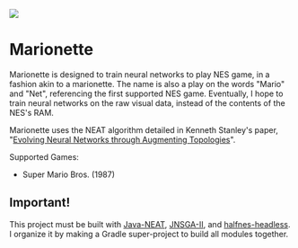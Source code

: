 [![](https://jitpack.io/v/magneticflux-/Marionette.svg)](https://jitpack.io/#magneticflux-/Marionette)

# Marionette

Marionette is designed to train neural networks to play NES game, in a fashion akin to a marionette. The name is also a play on the words "Mario" and "Net", referencing the first supported NES game. Eventually, I hope to train neural networks on the raw visual data, instead of the contents of the NES's RAM.

Marionette uses the NEAT algorithm detailed in Kenneth Stanley's paper, "[Evolving Neural Networks through
Augmenting Topologies](http://nn.cs.utexas.edu/downloads/papers/stanley.ec02.pdf)".

Supported Games:
- Super Mario Bros. (1987)

## Important!

This project must be built with [Java-NEAT](https://github.com/magneticflux-/Java-NEAT), [JNSGA-II](https://github.com/magneticflux-/JNSGA-II), and [halfnes-headless](https://github.com/magneticflux-/halfnes-headless). I organize it by making a Gradle super-project to build all modules together.
